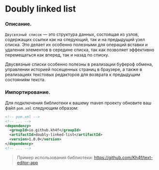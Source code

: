 # Doubly linked list

### Описание.
`Двусвязный список` — это структура данных, состоящая из узлов, содержащих ссылки как на следующий, так и на предыдущий узел списка. Это делает их особенно полезными для операций вставки и удаления элементов в середине списка, так как позволяет эффективно перемещаться как вперед, так и назад по списку.

Двусвязные списки особенно полезны в реализации буфероф обмена, управлении историей посещенных страниц в браузере, а также в реализациях текстовых редакторов для возврата к предыдущим состояниям текста.

### Импортирование. 
Для подключения библиотеки к вашему maven проекту обновите ваш файл `pom.xml` следующим образом:  

```xml
<!-- pom.xml -->
<!-- ... -->
<dependency>
  <groupId>io.github.kh4f</groupId>
  <artifactId>doubly-linked-list</artifactId>
  <version>1.0.0</version>
</dependency>
<!-- ... -->
```
> Пример использования библиотеки: https://github.com/Kh4f/text-editor-app
